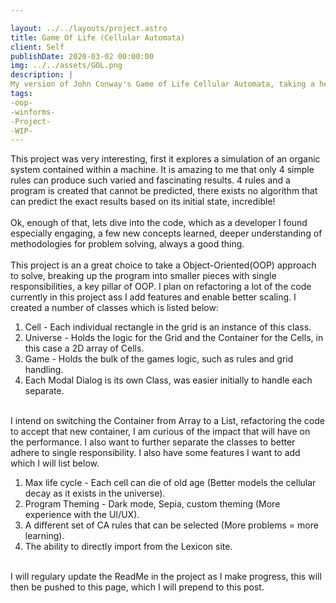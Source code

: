 ```yaml
---

layout: ../../layouts/project.astro
title: Game Of Life (Cellular Automata)
client: Self
publishDate: 2020-03-02 00:00:00
img: ../../assets/GOL.png
description: |
My version of John Conway's Game of Life Cellular Automata, taking a heavily Object-Oriented approach. (WIP)
tags:
-oop- 
-winforms-
-Project-
-WIP-
---
```


This project was very interesting, first it explores a simulation of an organic system contained within a machine.
It is amazing to me that only 4 simple rules can produce such varied and fascinating results. 4 rules and a program is created that cannot be predicted, there exists no algorithm that can predict the exact results based on its initial state, incredible!
\
\
Ok, enough of that, lets dive into the code, which as a developer I found especially engaging, a few new concepts learned, deeper understanding of methodologies for problem solving, always a good thing.
\
\
This project is an a great choice to take a Object-Oriented(OOP) approach to solve, breaking up the program into smaller pieces with single responsibilities, a key pillar of OOP. I plan on refactoring a lot of the code currently in this project ass I add features and enable better scaling. I created a number of classes which is listed below:

1. Cell - Each individual rectangle in the grid is an instance of this class.
2. Universe - Holds the logic for the Grid and the Container for the Cells, in this case a 2D array of Cells.
3. Game - Holds the bulk of the games logic, such as rules and grid handling.
4. Each Modal Dialog is its own Class, was easier initially to handle each separate.

\
I intend on switching the Container from Array to a List, refactoring the code to accept that new container, I am curious of the impact that will have on the performance. I also want to further separate the classes to better adhere to single responsibility. I also have some features I want to add which I will list below.

1. Max life cycle - Each cell can die of old age (Better models the cellular decay as it exists in the universe).
2. Program Theming - Dark mode, Sepia, custom theming (More experience with the UI/UX).
3. A different set of CA rules that can be selected (More problems = more learning).
4. The ability to directly import from the Lexicon site.

\
I will regulary update the ReadMe in the project as I make progress, this will then be pushed to this page, which I will prepend to this post.


